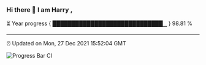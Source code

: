### Hi there 👋 I am Harry , 

⏳ Year progress { █████████████████████████████▁ } 98.81 %

---

⏰ Updated on Mon, 27 Dec 2021 15:52:04 GMT

![Progress Bar CI](https://github.com/duykhang68/duykhang68/workflows/Progress%20Bar%20CI/badge.svg)
